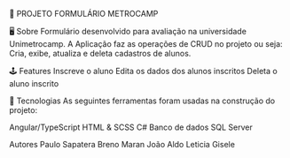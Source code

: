 📝 PROJETO FORMULÁRIO METROCAMP


🖥️ Sobre
Formulário desenvolvido para avaliação na universidade Unimetrocamp. A Aplicação faz as operações de CRUD no projeto ou seja: Cria, exibe, atualiza e deleta cadastros de alunos.



🕹️ Features
Inscreve o aluno
Edita os dados dos alunos inscritos
Deleta o aluno inscrito




🧰 Tecnologias
As seguintes ferramentas foram usadas na construção do projeto:

Angular/TypeScript
HTML & SCSS
C#
Banco de dados SQL Server





Autores
Paulo Sapatera
Breno Maran
João Aldo
Leticia Gisele
